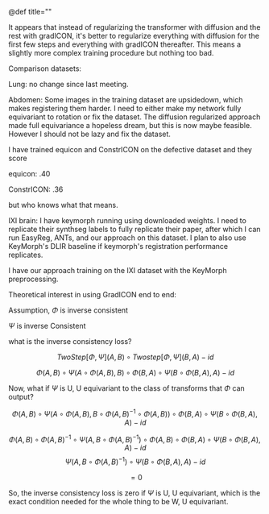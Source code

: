 @def title=""


It appears that instead of regularizing the transformer with diffusion and the rest with gradICON, it's better to regularize everything with diffusion for the first few steps and everything with gradICON thereafter. This means a slightly more complex training procedure but nothing too bad.



Comparison datasets:

Lung: no change since last meeting.

Abdomen: Some images in the training dataset are upsidedown, which makes registering them harder. I need to either make my network fully equivariant to rotation or fix the dataset. The diffusion regularized approach made full equivariance a hopeless dream, but this is now maybe feasible. However I should not be lazy and fix the dataset.

I have trained equicon and ConstrICON on the defective dataset and they score 

equicon: .40

ConstrICON: .36

but who knows what that means.


IXI brain: I have keymorph running using downloaded weights. I need to replicate their synthseg labels to fully replicate their paper, after which I can run EasyReg, ANTs, and our approach on this dataset. I plan to also use KeyMorph's DLIR baseline if keymorph's registration performance replicates.

I have our approach training on the IXI dataset with the KeyMorph preprocessing.




Theoretical interest in using GradICON end to end:

Assumption, $\Phi$ is inverse consistent

$\Psi$ is inverse Consistent

what is the inverse consistency loss?

$$ TwoStep[\Phi, \Psi](A, B) \circ Twostep[\Phi, \Psi](B, A) - id$$

$$ \Phi(A, B) \circ \Psi(A \circ \Phi(A, B), B) \circ \Phi(B, A) \circ \Psi(B \circ \Phi(B, A), A) - id $$

Now, what if $\Psi$ is U, U equivariant to the class of transforms that $\Phi$ can output?


$$ \Phi(A, B) \circ \Psi(A \circ \Phi(A, B) , B \circ \Phi(A, B)^{-1} \circ \Phi(A, B)) \circ \Phi(B, A) \circ \Psi(B \circ \Phi(B, A), A) - id $$

$$ \Phi(A, B) \circ \Phi(A, B) ^{-1} \circ \Psi(A, B \circ \Phi(A, B)^{-1}) \circ \Phi(A, B) \circ \Phi(B, A) \circ \Psi(B \circ \Phi(B, A), A) - id $$
$$ \Psi(A, B \circ \Phi(A, B)^{-1}) \circ \Psi(B \circ \Phi(B, A), A) - id $$

$$ = 0$$

So, the inverse consistency loss is zero if $\Psi$ is U, U equivariant, which is the exact condition needed for the whole thing to be W, U equivariant.





